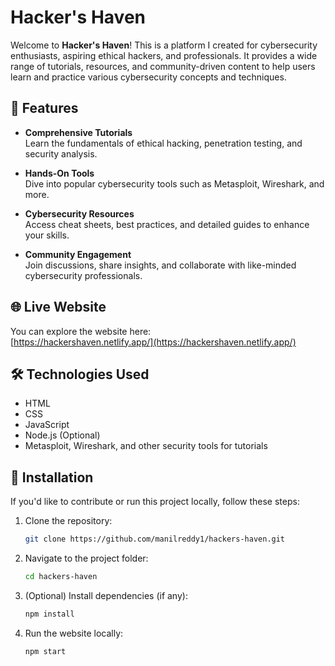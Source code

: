 # Hacker's Haven

Welcome to **Hacker's Haven**! This is a platform I created for cybersecurity enthusiasts, aspiring ethical hackers, and professionals. It provides a wide range of tutorials, resources, and community-driven content to help users learn and practice various cybersecurity concepts and techniques.

## 🚀 Features

- **Comprehensive Tutorials**  
  Learn the fundamentals of ethical hacking, penetration testing, and security analysis.
  
- **Hands-On Tools**  
  Dive into popular cybersecurity tools such as Metasploit, Wireshark, and more.
  
- **Cybersecurity Resources**  
  Access cheat sheets, best practices, and detailed guides to enhance your skills.
  
- **Community Engagement**  
  Join discussions, share insights, and collaborate with like-minded cybersecurity professionals.

## 🌐 Live Website

You can explore the website here:  
[https://hackershaven.netlify.app/](https://hackershaven.netlify.app/)

## 🛠️ Technologies Used

- HTML
- CSS
- JavaScript
- Node.js (Optional)
- Metasploit, Wireshark, and other security tools for tutorials

## 📁 Installation

If you'd like to contribute or run this project locally, follow these steps:

1. Clone the repository:
   ```bash
   git clone https://github.com/manilreddy1/hackers-haven.git

2. Navigate to the project folder:
   ```bash
   cd hackers-haven


4. (Optional) Install dependencies (if any):
   ```bash
   npm install


6. Run the website locally:
   ```bash
   npm start


